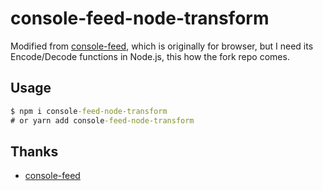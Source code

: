 # console-feed-node-transform

Modified from [console-feed](https://github.com/samdenty/console-feed), which is originally for browser, but I need its Encode/Decode functions in Node.js, this how the fork repo comes.

## Usage

```cmd
$ npm i console-feed-node-transform
# or yarn add console-feed-node-transform
```

## Thanks

- [console-feed](https://github.com/samdenty/console-feed)
